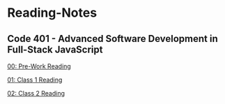 # Reading-Notes

## Code 401 - Advanced Software Development in Full-Stack JavaScript
[00: Pre-Work Reading](/401/pre-work-reading.md)

[01: Class 1 Reading](/401/class01-reading.md)

[02: Class 2 Reading](/401/class02-reading.md)

